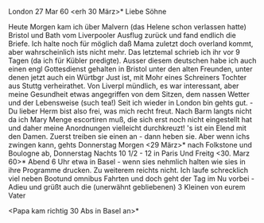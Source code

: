  London 27 Mar 60
 <erh 30 März>*
Liebe Söhne

Heute Morgen kam ich über Malvern (das Helene schon verlassen hatte) Bristol und Bath vom Liverpooler Ausflug zurück und fand endlich die Briefe. Ich halte noch für möglich daß Mama zuletzt doch overland kommt, aber wahrscheinlich ists nicht mehr. Das letztemal schrieb ich ihr vor 9 Tagen (da ich für Kübler predigte). Ausser diesem deutschen habe ich auch einen engl Gottesdienst gehalten in Bristol unter den alten Freunden, unter denen jetzt auch ein Würtbgr Just ist, mit Mohr eines Schreiners Tochter aus Stuttg verheirathet. Von Liverpl mündlich, es war interessant, aber meine Gesundheit etwas angegriffen von dem Sitzen, dem nassen Wetter und der Lebensweise (such tea!) Seit ich wieder in London bin gehts gut. - Du lieber Herm bist also frei, was mich recht freut. Nach Barm langts nicht da ich Mary Menge escortiren muß, die sich erst noch nicht eingestellt hat und daher meine Anordnungen vielleicht durchkreuzt! 's ist ein Elend mit den Damen. Zuerst treiben sie einen an - dann heben sie. Aber wenn ichs zwingen kann, gehts Donnerstag Morgen <29 März>* nach Folkstone und Boulogne ab, Donnerstag Nachts 10 1/2 - 12 in Paris Und Freitg <30. Marz 60>* Abend 6 Uhr etwa in Basel - wenn sies nehmlich halten wie sies in ihre Programme drucken. Zu weiterem reichts nicht. Ich laufe schrecklich viel neben Bootund omnibus Fahrten und doch geht der Tag im Nu vorbei - Adieu und grüßt auch die (unerwähnt gebliebenen) 3 Kleinen von eurem
 Vater

<Papa kam richtig 30 Abs in Basel an>*
